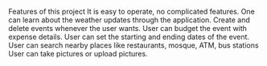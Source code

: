 Features of this project
It is easy to operate, no complicated features.
One can learn about the weather updates through the application.
Create and delete events whenever the user wants.
User can budget the event with expense details.
User can set the starting and ending dates of the event.
User can search nearby places like restaurants, mosque, ATM, bus stations
User can take pictures or upload pictures.

